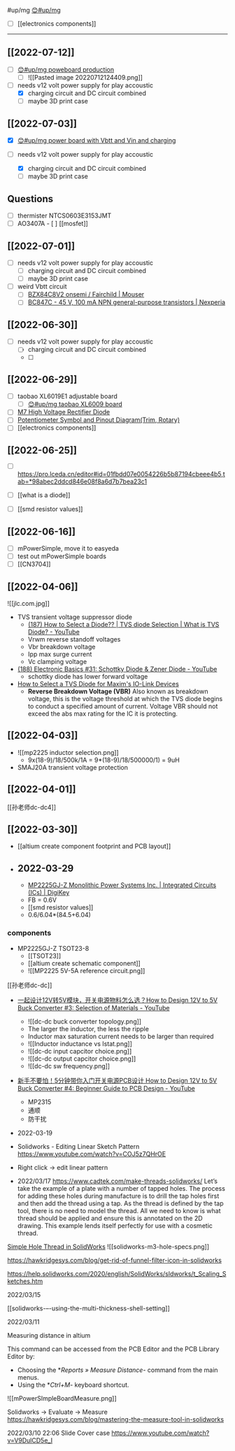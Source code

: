 #up/mg
[😊#up/mg](https://47.111.95.20:6001/user/1/md?prefill=%23up%2Fmg)


- [ ] [[electronics components]]

------------------------------------------------

## [[2022-07-12]]
- [ ] [😊#up/mg poweboard production](https://47.111.95.20:6001/user/1/md?prefill=%23up%2Fmg%20poweboard%20production)
	- [ ] ![[Pasted image 20220712124409.png]]

- [ ] needs v12 volt power supply for play accoustic  
	- [x] charging circuit and DC circuit combined
	- [ ] maybe 3D print case

## [[2022-07-03]]
- [x] [😊#up/mg power board with Vbtt and Vin and charging](https://47.111.95.20:6001/user/1/md?prefill=%23up%2Fmg%20power%20board%20with%20Vbtt%20and%20Vin%20and%20charging)

- [ ] needs v12 volt power supply for play accoustic  
	- [x] charging circuit and DC circuit combined
	- [ ] maybe 3D print case
	
## Questions
- [ ] thermister NTCS0603E3153JMT
- [ ] AO3407A 
		- [ ] [[mosfet]]

[[2022-07-01]]
-------------------------
- [ ] needs v12 volt power supply for play accoustic  
	- [ ] charging circuit and DC circuit combined
	- [ ] maybe 3D print case
- [ ] weird Vbtt circuit
	- [ ] [BZX84C8V2 onsemi / Fairchild | Mouser](https://www.mouser.com/ProductDetail/onsemi-Fairchild/BZX84C8V2?qs=SSucg2PyLi5Gt4H3%2F6Pdmw%3D%3D)
	- [ ] [BC847C - 45 V, 100 mA NPN general-purpose transistors | Nexperia](https://www.nexperia.com/products/bipolar-transistors/general-purpose-and-low-vcesat-bipolar-transistors/single-bipolar-transistors/single-bipolar-transistors-100-v/BC847C.html)

[[2022-06-30]]
-------------------------
- [ ] needs v12 volt power supply for play accoustic  
	- [ ] charging circuit and DC circuit combined
	- [ ] 


[[2022-06-29]]
-------------------------
- [ ] taobao XL6019E1 adjustable board
	- [ ] [😊#up/mg taobao XL6009 board](https://47.111.95.20:6001/user/1/md?prefill=%23up%2Fmg%20taobao%20XL6009%20board)
- [ ] [M7 High Voltage Rectifier Diode](https://components101.com/diodes/m7-high-voltage-rectifier-diode#:~:text=The%20M7%20is%20a%20high,supplies%20and%20other%20electronic%20appliances.)
- [ ] [Potentiometer Symbol and Pinout Diagram(Trim, Rotary)](https://www.etechnophiles.com/potentiometer-symbol-pinout/)
- [ ] [[electronics components]]

[[2022-06-25]]
--------------------------
- [ ] https://pro.lceda.cn/editor#id=01fbdd07e0054226b5b87194cbeee4b5,tab=*98abec2ddcd846e08f8a6d7b7bea23c1
- [ ] [[what is a diode]]
- [ ] [[smd resistor values]]


## [[2022-06-16]]
- [ ] mPowerSimple, move it to easyeda
- [ ] test out mPowerSimple boards
- [ ] [[CN3704]]

## [[2022-04-06]]

![[jlc.com.jpg]]

- TVS transient voltage suppressor diode
	- [(187) How to Select a Diode?? | TVS diode Selection | What is TVS Diode? - YouTube](https://www.youtube.com/watch?v=d6jllSmmwkE)
	- Vrwm reverse standoff voltages
	- Vbr breakdown voltage
	- Ipp max surge current
	- Vc clamping voltage
- [(188) Electronic Basics #31: Schottky Diode & Zener Diode - YouTube](https://www.youtube.com/watch?v=GtH8lAzQf2A)
	- schottky diode has lower forward voltage
- [How to Select a TVS Diode for Maxim's IO-Link Devices](https://www.maximintegrated.com/en/design/technical-documents/app-notes/6/6965.html)
	- **Reverse Breakdown Voltage (VBR)**  Also known as breakdown voltage, this is the voltage threshold at which the TVS diode begins to conduct a specified amount of current. Voltage VBR should not exceed the abs max rating for the IC it is protecting.

## [[2022-04-03]]
- ![[mp2225 inductor selection.png]]
	- 9x(18-9)/18/500k/1A = 9*(18-9)/18/500000/1) = 9uH
- SMAJ20A transient voltage protection


## [[2022-04-01]]

[[孙老师dc-dc4]]


## [[2022-03-30]]
- [[altium create component footprint and PCB layout]]

- ## 2022-03-29
	- [MP2225GJ-Z Monolithic Power Systems Inc. | Integrated Circuits (ICs) | DigiKey](https://www.digikey.com/en/products/detail/monolithic-power-systems-inc/MP2225GJ-Z/7361392)
	- FB = 0.6V
	- [[smd resistor values]]
	- 0.6/6.04*(84.5+6.04)

### components
- MP2225GJ-Z TSOT23-8
	- [[TSOT23]]
	- [[altium create schematic component]]
	- ![[MP2225 5V-5A reference circuit.png]]

[[孙老师dc-dc]]

- [一起设计12V转5V模块，开关电源物料怎么选？How to Design 12V to 5V Buck Converter #3: Selection of Materials - YouTube](https://www.youtube.com/watch?v=hwi66PWVf_I)
	- ![[dc-dc buck converter topology.png]]
	- The larger the inductor, the less the ripple
	- Inductor max saturation current needs to be larger than required
	- ![[Inductor inductance vs Istat.png]]
	- ![[dc-dc input capcitor choice.png]]
	- ![[dc-dc output capcitor choice.png]]
	- ![[dc-dc sw frequency.png]]

- [新手不要怕！5分钟带你入门开关电源PCB设计 How to Design 12V to 5V Buck Converter #4: Beginner Guide to PCB Design - YouTube](https://www.youtube.com/watch?v=W3furVRQ9UQ&list=PLBpCr1fi_kFbyh0TMSjQk9jeb3ThH9svX&index=4)
	- MP2315
	- 通顺
	- 防干扰


- 2022-03-19
- Solidworks - Editing Linear Sketch Pattern https://www.youtube.com/watch?v=COJ5z7QHrOE
 - Right click -> edit linear pattern


- 2022/03/17
https://www.cadtek.com/make-threads-solidworks/
		Let’s take the example of a plate with a number of tapped holes. The process for adding these holes during manufacture is to drill the tap holes first and then add the thread using a tap. As the thread is defined by the tap tool, there is no need to model the thread. All we need to know is what thread should be applied and ensure this is annotated on the 2D drawing. This example lends itself perfectly for use with a cosmetic thread.
	
[Simple Hole Thread in SolidWorks](https://www.youtube.com/watch?v=fV1dvy3C7Xw)
![[solidworks-m3-hole-specs.png]]

https://hawkridgesys.com/blog/get-rid-of-funnel-filter-icon-in-solidworks

https://help.solidworks.com/2020/english/SolidWorks/sldworks/t_Scaling_Sketches.htm


2022/03/15

[[solidworks-–-using-the-multi-thickness-shell-setting]]

2022/03/11

Measuring distance in altium

This command can be accessed from the PCB Editor and the PCB Library Editor by:

-   Choosing the **Reports » Measure Distance*- command from the main menus.
-   Using the **Ctrl+M*- keyboard shortcut.

![[mPowerSImpleBoardMeasure.png]]

Solidworks -> Evaluate -> Measure
https://hawkridgesys.com/blog/mastering-the-measure-tool-in-solidworks

2022/03/10 22:06
Slide Cover case
https://www.youtube.com/watch?v=V9DulCD5e_I

